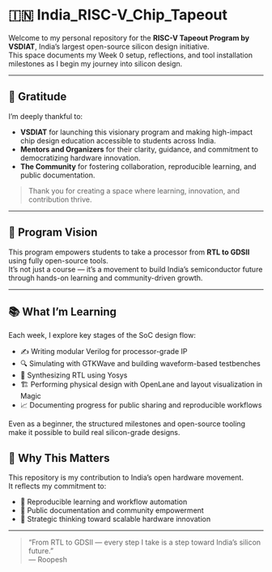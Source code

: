 # 🇮🇳 India_RISC-V_Chip_Tapeout

Welcome to my personal repository for the **RISC-V Tapeout Program by VSDIAT**, India’s largest open-source silicon design initiative.  
This space documents my Week 0 setup, reflections, and tool installation milestones as I begin my journey into silicon design.

---

## 🙏 Gratitude

I’m deeply thankful to:

- **VSDIAT** for launching this visionary program and making high-impact chip design education accessible to students across India.
- **Mentors and Organizers** for their clarity, guidance, and commitment to democratizing hardware innovation.
- **The Community** for fostering collaboration, reproducible learning, and public documentation.

> Thank you for creating a space where learning, innovation, and contribution thrive.

---

## 🎯 Program Vision

This program empowers students to take a processor from **RTL to GDSII** using fully open-source tools.  
It’s not just a course — it’s a movement to build India’s semiconductor future through hands-on learning and community-driven growth.

---

## 📚 What I’m Learning

Each week, I explore key stages of the SoC design flow:

- ✍️ Writing modular Verilog for processor-grade IP  
- 🔍 Simulating with GTKWave and building waveform-based testbenches  
- 🧠 Synthesizing RTL using Yosys  
- 🏗️ Performing physical design with OpenLane and layout visualization in Magic  
- 📈 Documenting progress for public sharing and reproducible workflows

Even as a beginner, the structured milestones and open-source tooling make it possible to build real silicon-grade designs.

## 🌱 Why This Matters

This repository is my contribution to India’s open hardware movement.  
It reflects my commitment to:

- 🔁 Reproducible learning and workflow automation  
- 📢 Public documentation and community empowerment  
- 🧭 Strategic thinking toward scalable hardware innovation

---


> “From RTL to GDSII — every step I take is a step toward India’s silicon future.”  
> — Roopesh

